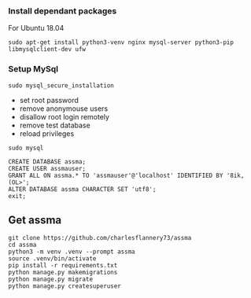 ### Install dependant packages
For Ubuntu 18.04
```
sudo apt-get install python3-venv nginx mysql-server python3-pip libmysqlclient-dev ufw
```
### Setup MySql
```
sudo mysql_secure_installation
```
+ set root password
+ remove anonymouse users
+ disallow root login remotely
+ remove test database
+ reload privileges
```
sudo mysql

CREATE DATABASE assma;
CREATE USER assmauser;
GRANT ALL ON assma.* TO 'assmauser'@'localhost' IDENTIFIED BY '8ik,(OL>';
ALTER DATABASE assma CHARACTER SET 'utf8';
exit;
```

Get assma
---------
```
git clone https://github.com/charlesflannery73/assma
cd assma
python3 -m venv .venv --prompt assma
source .venv/bin/activate
pip install -r requirements.txt
python manage.py makemigrations
python manage.py migrate
python manage.py createsuperuser
```